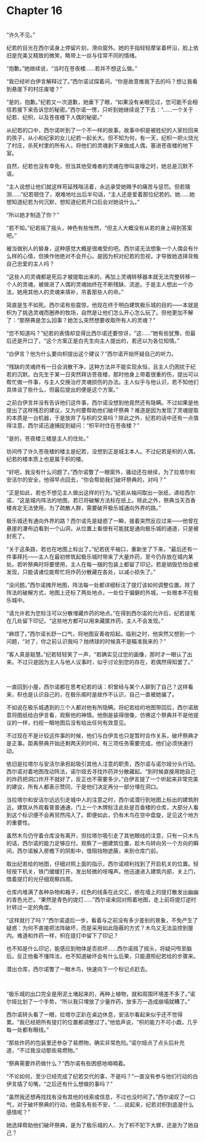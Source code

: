 # Chapter 16

<br>
“许久不见。”

纪若的目光在西尔诺身上停留片刻，滑向窗外。她的手指轻轻摩挲着杯沿，脸上依旧是完美又精致的微笑，略带上一丝与往常不同的情绪。

“抱歉。”她继续说，“当时在苍夜楼……若并不想这么做。”

“我已经听白伊言解释过了。”西尔诺试探着问，“你是故意推我下去的吗？想让我看到悬崖下的村庄废墟？”

“是的，抱歉。”纪若又一次道歉，她垂下了眼，“如果没有亲眼见过，您可能不会相信若接下来告诉您的秘密。”西尔诺一愣，只听到她继续说了下去：“……一个关于纪若、纪枳，以及苍夜楼下人偶的秘密。”

从纪若的口中，西尔诺听到了一个不一样的故事。故事中枳是被姓纪的人家捡回来的孩子，从小和纪家的女儿纪若一起长大。但不知为何，有一天，纪枳一把火烧光了村庄，杀死村里的所有人，将他们的灵魂剥下来做成人偶，塞进苍夜楼的地下室。

自然，纪若也没有幸免，但当其他受难者的灵魂在惨叫哀嚎之时，她总是沉默不语。

“主人说想让他们就这样苟延残喘活着，永远承受她赐予的痛苦与惩罚。但若猜测……”纪若顿住了，艰难地吐出后半句话，“主人还是爱着那位纪若的。她……她想知道纪若为何沉默，想知道纪若开口后会对她说什么。”

“所以她才制造了你？”

“若不知。”纪若摇了摇头，神色有些怅然，“但主人大概没有从若的身上得到答案吧。”

被当做别人的替身，这种感觉大概是很难受的吧。西尔诺无法想象一个人偶会有什么样的心情，但换作他绝对不会开心。是因为枳对纪若的忽视，才导致她选择背叛自己忠爱的主人吗？

“这些人的灵魂都是死后才被提取出来的，再加上灵魂转移器本就无法完整转移一个人的灵魂，被做进了人偶的灵魂始终在不断残缺、流逝。于是主人想出一个办法，她用其他人的灵魂来填补，吊着那些人的命。”

简直是生不如死。西尔诺有些震惊，他现在终于明白建筑极乐城的目的——本就是枳为了挑选灵魂而圈养的牧场，自然是让他们怎么开心怎么玩了。但他更加不解了：“那祭典是怎么回事？她怎么突然想要收取所有人的灵魂？”

“您不知道吗？”纪若的表情却显得比西尔诺还要惊讶，“这……”她有些犹豫，但最后还是开口了，“这个方案正是白先生向主人提出的，若还以为各位知情。”

“白伊言？他为什么要向枳提出这个建议？”西尔诺开始怀疑自己的听力。

“残缺的灵魂终有一日会消散干净，这种方法并不能实现永恒，且主人仍困扰于纪若的沉默。白先生于某一日突然拜访苍夜楼，那时他身上带着很重的伤，提出可以帮忙做一件事，与主人交换治疗灵魂损伤的办法。主人似乎与他认识，若不知他们具体谈了些什么，但最后提出的便是这个方案。”

之前白伊言并没有告诉他们这件事，西尔诺没想到他竟然还有隐瞒。不过如果是他提出了这样残忍的建议，又为何要帮助他们破坏祭典？难道是因为发现了灵魂提取的本质是一台机器，于是放弃了与枳的交易吗？除此之外，纪若的话中还有一点值得注意，西尔诺迅速捕捉到疑问：“枳平时住在苍夜楼？”

“是的，苍夜楼三楼是主人的住处。”

坊间传了许久苍夜楼的楼主是纪若，没想到正是城主本人。不过纪若是枳的人偶，纪若的楼本质上也是属于枳的楼。

“好吧，我没有什么问题了。”西尔诺瞥了一眼窗外，骚动还在继续，为了拉塔尔和安洁尔的安全，他得早点回去，“你会帮助我们破坏祭典的，对吗？”

“正是如此，若也不想见主人做出这样的行为。”纪若从袖间取出一张纸，递给西尔诺，“这是城内阵法的地图，若已将破解方法标在纸上。除此之外，祭典当天百香楼肯定无法使用，为了疏散人群，需要破开极乐城通向外界的路。”

极乐城还有通向外界的路？西尔诺先是疑惑了一瞬，接着突然反应过来——他曾在悬崖的瀑布边看到一个山洞，从位置上看很有可能就是通向极乐城的通道，只是被封死了。

“关于这条路，若也在地图上标出了。”纪若抚平袖口，重新坐了下来，“最后还有一件事拜托——主人在最初修筑起极乐城时带来了大量炸药，至今仍存放在城内某处。若听祭典时将要使用，主人在每一捆的包装上都留了印记，若是销毁恐怕会被发现，只能请诸位能帮忙将炸药分散藏在各处，以减小损失了。”

“没问题。”西尔诺摊开地图，阵法每一处都详细标注了提灯该如何调整位置。除了阵法的破解方式，地图上还标了两处地点，一处位于偏僻的外城，一处根本不在极乐城中。

“请允许若为您标注可以分散埋藏炸药的地点。”在得到西尔诺的允许后，纪若提笔在几处留下印记，“这些地方都可以用来藏匿炸药，主人不会发现。”

“麻烦了。”西尔诺长舒一口气，将地图妥善收拾起。临别之时，他突然又想到一个问题，“对了，你之前认识我吗？抛绣球的时候真不是瞄准我来的？”

“客人真是聪慧。”纪若轻轻笑了一声，“若确实见过您的画像，那时才一眼认了出来。不过只是因为主人与他人议事时，似乎讨论到您的存在，若偶然得知罢了。”

<br>

一直回到小屋，西尔诺都在思考纪若的话：枳曾经与某个人聊到了自己？这样看来，枳也是认识自己的，在极乐阁时是故作不认识，自己一直被她骗了。

不如说在极乐城遇到的三个人都对他有所隐瞒。将纪若给的地图带回后，西尔诺故意将图纸给白伊言看，观察他的神情。他倒是装得很像，仿佛这个祭典并不是他提议的一样，扫视一眼地图后没有给出任何有效意见。

不过现在不是计较这件事的时候，他们与白伊言也只是暂时合作关系，破坏祭典才是正事。距离祭典开始还剩两天的时间，有三项任务需要完成，他们必须快速行动。

依旧是拉塔尔与安洁尔承担起吸引其他人注意的职责，西尔诺与诺尔娅分头行动。西尔诺对着地图改动阵法，诺尔娅去寻找炸药并分散藏起。“到时候直接用她自己的炸药把洞口炸开不就好了，反正也不需要多少。”白伊言提了一个听起来非常完美的建议，所有人都表示赞同，于是他们决定再分一部分埋在洞口。

当拉塔尔和安洁尔远远引走城中人的注意之时，西尔诺潜行到地图上标出的建筑附近。建筑从外观看普普通通，门上一个木牌标注此处是百香楼的仓库，大部分人看到这个标识便不会再贸然闯入了。即便如此，仍有木鸟在空中盘旋，足见这个地方的重要性。

虽然木鸟仍守着仓库没有离开，但拉塔尔吸引走了其他眼线的注意，只有一只木鸟的话，西尔诺的能力足够应付。观察了一圈建筑位置，趁木鸟转向另一个方向的瞬间，西尔诺躲入房檐下的阴影中，借阻挡物遮蔽，来到仓库门前。

取出纪若给的地图，仔细对照上面的指示，西尔诺顺利找到了开启机关的位置。轻轻按下机关，铁门缓缓打开，发出轻微的吱嘎声。他迅速进入建筑内部，关上门，借着提灯的光仔细观察四周。

仓库内堆满了各种杂物和箱子，红色的线条在此交汇，嵌在墙上的提灯散发出幽幽的青色光芒。“果然是青色的提灯……”西尔诺来回对照着地图，走上前将提灯逆时针转过一定的角度。

“这样就行了吗？”西尔诺退后一步，看着与之前没有多少差别的景象，不免产生了疑惑：为何不直接把法阵破坏，而是采用如此隐蔽的方式？木鸟又无法监控到屋内。难道和炸药一样，枳在提灯中留下了印记？

也不知是什么印记，能感应到物体是否损坏……西尔诺摇了摇头，将疑问甩至脑后。反正他看不懂阵法，也不知道破坏会有什么后果，只能遵照纪若给的步骤来。

潜出仓库，西尔诺瞥了一眼木鸟，快速向下一个标记点赶去。

<br>


“极乐城的出口完全是用泥土堵起来的，再种上植物，就和周围环境差不多了。”诺尔娅比划了一个手势，“所以我只埋放了少量炸药，放多万一造成崩塌就糟了。”

西尔诺转头看了一眼，拉塔尔正趴在桌边休息，安洁尔看起来似乎还不觉得累。“我已经把所有提灯的位置都调整过了。”他低声说，“枳的能力不可小觑，几乎每一处都有眼线。”

“那些炸药的包装里还参杂了易燃物，确实非常危险。”诺尔娅点了点头后补充道，“不过我没动那些易燃物。”

“祭典需要炸药做什么？”西尔诺有些困惑地喃喃着。

“不论如何，至少已经完成了纪若交代的事，不是吗？”一直没有参与他们行动的白伊言插了句嘴，“之后还有什么想做的事吗？”

“虽然我还想再找找有没有其他的线索或信息，不过也没时间了。”西尔诺叹了一口气，对于破坏祭典的行动，他莫名有些不安，“……说起来，纪若对枳到底是什么感情呢？”

她选择帮助他们破坏祭典，是为了极乐城的人、为了枳不犯下大罪，还是为了她自己？
